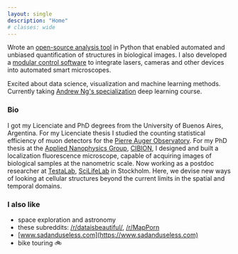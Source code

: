 ```yaml
---
layout: single
description: "Home"
# classes: wide
---
```


Wrote an [open-source analysis tool](projects/#gollum) in Python that enabled automated and unbiased quantification of structures in biological images. I also developed a [modular control software](projects/#tormenta) to integrate lasers, cameras and other devices into automated smart microscopes. 

Excited about data science, visualization and machine learning methods. Currently taking [Andrew Ng's specialization](https://www.coursera.org/specializations/deep-learning) deep learning course.

### Bio

I got my Licenciate and PhD degrees from the University of Buenos Aires, Argentina. 
For my Licenciate thesis I studied the counting statistical efficiency of muon detectors for the [Pierre Auger Observatory](https://www.auger.org/). 
For my PhD thesis at the [Applied Nanophysics Group](http://www.nano.df.uba.ar/), [CIBION](http://www.cibion-conicet.gob.ar/?lan=en), I designed and built a localization fluorescence microscope, capable of acquiring images of biological samples at the nanometric scale. 
Now working as a postdoc researcher at [TestaLab](http://testalab.org/), [SciLifeLab](http://www.scilifelab.se/) in Stockholm. Here, we devise new ways of looking at cellular structures beyond the current limits in the spatial and temporal domains.

### I also like
* space exploration and astronomy
* these subreddits: [/r/dataisbeautiful/](https://www.reddit.com/r/dataisbeautiful/), [/r/MapPorn](https://www.reddit.com/r/MapPorn/) 
* [www.sadanduseless.com](https://www.sadanduseless.com)
* bike touring :bike:
